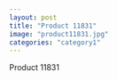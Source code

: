 ```yaml
---
layout: post
title: "Product 11831"
image: "product11831.jpg"
categories: "category1"
---
```

Product 11831
